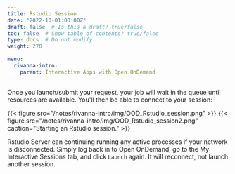 ```yaml
---
title: Rstudio Session
date: "2022-10-01:00:00Z"
draft: false  # Is this a draft? true/false
toc: false  # Show table of contents? true/false
type: docs  # Do not modify.
weight: 270

menu:
  rivanna-intro:
    parent: Interactive Apps with Open OnDemand
---
```


Once you launch/submit your request, your job will wait in the queue until resources are available. You'll then be able to connect to your session:

{{< figure src="/notes/rivanna-intro/img/OOD_Rstudio_session.png" >}}
{{< figure src="/notes/rivanna-intro/img/OOD_Rstudio_session2.png" caption="Starting an Rstudio session." >}}

Rstudio Server can continuing running any active processes if your network is disconnected.  Simply log back in to Open OnDemand, go to the My Interactive Sessions tab, and click `Launch`  again.  It will reconnect, not launch another session.  
